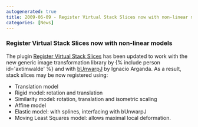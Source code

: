 ```yaml
---
autogenerated: true
title: 2009-06-09 - Register Virtual Stack Slices now with non-linear models
categories: [News]
---
```


### Register Virtual Stack Slices now with non-linear models

The plugin [Register Virtual Stack Slices](/plugins/register-virtual-stack-slices) has been updated to work with the new generic image transformation library by {% include person id='axtimwalde' %} and with [bUnwarpJ](http://biocomp.cnb.uam.es/~iarganda/bUnwarpJ/) by Ignacio Arganda. As a result, stack slices may be now registered using:

-   Translation model
-   Rigid model: rotation and translation
-   Similarity model: rotation, translation and isometric scaling
-   Affine model
-   Elastic model: with splines, interfacing with bUnwarpJ
-   Moving Least Squares model: allows maximal local deformation.


